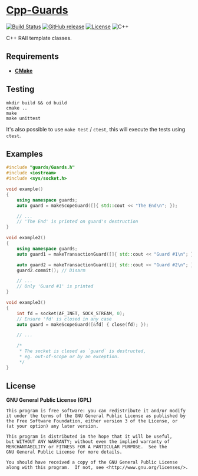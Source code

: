 # [Cpp-Guards](https://github.com/offa/cpp-guards)

[![Build Status](https://travis-ci.org/offa/cpp-guards.svg?branch=master)](https://travis-ci.org/offa/cpp-guards)
[![GitHub release](https://img.shields.io/github/release/offa/cpp-guards.svg)](https://github.com/offa/cpp-guards/releases)
[![License](https://img.shields.io/badge/license-GPLv3-yellow.svg)](LICENSE)
![C++](https://img.shields.io/badge/c++-14-green.svg)

C++ RAII template classes.


## Requirements

- [**CMake**](http://www.cmake.org/)


## Testing

```
mkdir build && cd build
cmake ..
make
make unittest
```

It's also possible to use `make test` / `ctest`, this will execute the tests using `ctest`.


## Examples


```cpp
#include "guards/Guards.h"
#include <iostream>
#include <sys/socket.h>

void example()
{
    using namespace guards;
    auto guard = makeScopeGuard([]{ std::cout << "The End\n"; });

    // ...
    // 'The End' is printed on guard's destruction
}

void example2()
{
    using namespace guards;
    auto guard1 = makeTransactionGuard([]{ std::cout << "Guard #1\n"; });

    auto guard2 = makeTransactionGuard([]{ std::cout << "Guard #2\n"; });
    guard2.commit(); // Disarm

    // ...
    // Only 'Guard #1' is printed
}

void example3()
{
    int fd = socket(AF_INET, SOCK_STREAM, 0);
    // Ensure 'fd' is closed in any case
    auto guard = makeScopeGuard([&fd] { close(fd); });

    // ...

    /*
     * The socket is closed as `guard` is destructed,
     * eg. out-of-scope or by an exception.
     */
}
```



## License

**GNU General Public License (GPL)**

    This program is free software: you can redistribute it and/or modify
    it under the terms of the GNU General Public License as published by
    the Free Software Foundation, either version 3 of the License, or
    (at your option) any later version.

    This program is distributed in the hope that it will be useful,
    but WITHOUT ANY WARRANTY; without even the implied warranty of
    MERCHANTABILITY or FITNESS FOR A PARTICULAR PURPOSE.  See the
    GNU General Public License for more details.

    You should have received a copy of the GNU General Public License
    along with this program.  If not, see <http://www.gnu.org/licenses/>.


